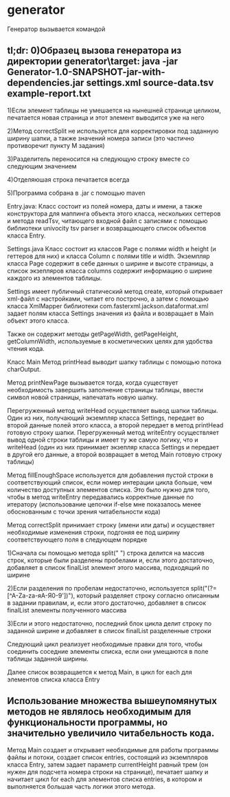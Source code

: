 # generator

Генератор вызывается командой

tl;dr:
0)Образец вызова генератора из директории generator\target:
java -jar Generator-1.0-SNAPSHOT-jar-with-dependencies.jar settings.xml source-data.tsv example-report.txt
--
1)Если элемент таблицы не умешается на нынешней странице целиком, печатается новая страница и этот элемент выводится уже на него

2)Метод correctSplit не используется для корректировки под заданную ширину шапки, а также значений номера записи (это частично противоречит пункту М задания)

3)Разделитель переносится на следующую строку вместе со следующим значением

4)Отделяюшая строка печатается всегда

5)Программа собрана в .jar с помощью maven


 Entry.java:
 Класс состоит из полей номера, даты и имени, а также конструктора для маппинга объекта этого класса, нескольких сеттеров и метода readTsv, читающего входной файл с записями с помощью библиотеки univocity tsv parser и возвращающего список объектов класса Entry.

 Settings.java
 Класс состоит из классов Page с полями width и height (и геттеров для них) и класса Column с полями title и width. Экземпляр класса Page содержит в себе данных о ширине и высоте страницы, а список экзепляров класса columns содержит информацию о ширине каждого из элементов таблицы.

Settings имеет публичный статический метод create, который открывает xml-файл с настройками, читает его построчно, а затем с помощью класса XmlMapper библиотеки com.fasterxml.jackson.dataformat.xml задает полям класса Settings значения из файла и возвращает в Main объект этого класса.

Также он содержит методы getPageWidth, getPageHeight, getColumnWidth, используемые в косметических целях для удобства чтения кода.
 
Класс Main
  Метод printHead выводит шапку таблицы с помощью потока charOutput.
  
Метод printNewPage вызывается тогда, когда существует необходимость завершить заполнение страницы таблицы, ввести символ новой страницы, напечатать новую шапку.
  
  Перегруженный метод writeHead осуществляет вывод шапки таблицы. Один из них, получающий экземпляр класса Settings, передает во второй данные полей этого класса, а второй передает в метод printHead готовую строку шапки.
  Перегруженный метод writeEntry осуществляет вывод одной строки таблицы и имеет ту же самую логику, что и writeHead (один из них принимает экзепляр класса Settings и передает в другой его данные, а второй возвращает в метод Main готовую строку таблицы)
  
  Метод fillEnoughSpace используется для добавления пустой строки в соответствующий список, если номер интерации цикла больше, чем количество доступных элементов списка. Это было нужно для того, чтобы в метод writeEntry передавались корректные данные по итератору (использование цепочки if-else мне показалось менее обоснованным с точки зрения читабельности кода)
  
  Метод correctSplit принимает строку (имени или даты) и осуществяет необходимые изменения строки, подгоняя ее под ширину соответствующего поля в следующем порядке
  
  1)Сначала сы помощью метода split(" ") строка делится на массив строк, которые были разделены пробелами и, если этого достаточно, добавляет в список finalList элемент этого массива, подходящий по ширине
    
  2)Если разделения по пробелам недостаточно, используется split("(?=[^A-Za-zа-яА-Я0-9'])"), который разделяет строку согласно описанным в задании правилам, и, если этого достаточно, добавляет в список finalList элементы полученного массива
  
  3)Если и этого недостаточно, последний блок цикла делит строку по заданной ширине и добавляет в список finalList разделенные строки
  
  Следующий цикл реализует необходимые правки для того, чтобы соединить соседние элементы списка, если они умещаются в поле таблицы заданной ширины.
  
  Далее список возвращается к метод Main, в цикл for each для элементов списка класса Entry

  Использование множества вышеупомянутых методов не являлось необходимым для функциональности программы, но значительно увеличило читабельность кода.
 -- 
  Метод Main создает и открывает необходимые для работы программы файлы и потоки, создает список entries, состоящий из экземпляров класса Entry, затем задает параметр currentHeight равный трем (он нужен для подсчета номера строки на странице), печатает шапку и начитает цикл for each для элементов списка entries, в котором и выполняется большая часть логики этого метода.
  
  

